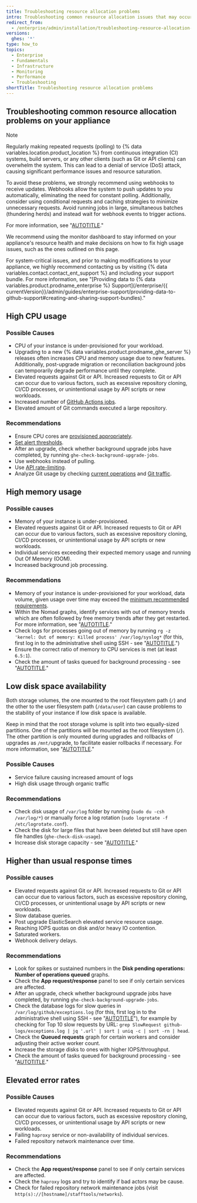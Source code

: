 ```yaml
---
title: Troubleshooting resource allocation problems
intro: Troubleshooting common resource allocation issues that may occur on your {% data variables.product.prodname_ghe_server %} appliance.
redirect_from:
  - /enterprise/admin/installation/troubleshooting-resource-allocation-problems
versions:
  ghes: '*'
type: how_to
topics:
  - Enterprise
  - Fundamentals
  - Infrastructure
  - Monitoring
  - Performance
  - Troubleshooting
shortTitle: Troubleshooting resource allocation problems
---
```


## Troubleshooting common resource allocation problems on your appliance

> [!NOTE]
> Regularly making repeated requests (polling) to {% data variables.location.product_location %} from continuous integration (CI) systems, build servers, or any other clients (such as Git or API clients) can overwhelm the system. This can lead to a denial of service (DoS) attack, causing significant performance issues and resource saturation.
>
> To avoid these problems, we strongly recommend using webhooks to receive updates. Webhooks allow the system to push updates to you automatically, eliminating the need for constant polling. Additionally, consider using conditional requests and caching strategies to minimize unnecessary requests. Avoid running jobs in large, simultaneous batches (thundering herds) and instead wait for webhook events to trigger actions.
>
> For more information, see "[AUTOTITLE](/get-started/exploring-integrations/about-webhooks)."

We recommend using the monitor dashboard to stay informed on your appliance's resource health and make decisions on how to fix high usage issues, such as the ones outlined on this page.

For system-critical issues, and prior to making modifications to your appliance, we highly recommend contacting us by visiting {% data variables.contact.contact_ent_support %} and including your support bundle. For more information, see "[Providing data to {% data variables.product.prodname_enterprise %} Support](/enterprise/{{ currentVersion}}/admin/guides/enterprise-support/providing-data-to-github-support#creating-and-sharing-support-bundles)."

## High CPU usage

### Possible Causes

* CPU of your instance is under-provisioned for your workload.
* Upgrading to a new {% data variables.product.prodname_ghe_server %} releases often increases CPU and memory usage due to new features. Additionally, post-upgrade migration or reconciliation background jobs can temporarily degrade performance until they complete.
* Elevated requests against Git or API. Increased requests to Git or API can occur due to various factors, such as excessive repository cloning, CI/CD processes, or unintentional usage by API scripts or new workloads.
* Increased number of [GitHub Actions jobs](/admin/monitoring-and-managing-your-instance/monitoring-your-instance/accessing-the-monitor-dashboard#actions).
* Elevated amount of Git commands executed a large repository.

### Recommendations

* Ensure CPU cores are [provisioned appropriately](/admin/installing-your-enterprise-server/setting-up-a-github-enterprise-server-instance/installing-github-enterprise-server-on-aws#minimum-recommended-requirements).
* [Set alert thresholds](/admin/monitoring-and-managing-your-instance/monitoring-your-instance/recommended-alert-thresholds).
* After an upgrade, check whether background upgrade jobs have completed, by running `ghe-check-background-upgrade-jobs`.
* Use webhooks instead of pulling.
* Use [API rate-limiting](/admin/configuring-settings/configuring-user-applications-for-your-enterprise/configuring-rate-limits).
* Analyze Git usage by checking [current operations](/admin/administering-your-instance/administering-your-instance-from-the-command-line/command-line-utilities#ghe-btop) and [Git traffic](/admin/administering-your-instance/administering-your-instance-from-the-command-line/command-line-utilities#ghe-governor).

## High memory usage

### Possible causes

* Memory of your instance is under-provisioned.
* Elevated requests against Git or API. Increased requests to Git or API can occur due to various factors, such as excessive repository cloning, CI/CD processes, or unintentional usage by API scripts or new workloads.
* Individual services exceeding their expected memory usage and running Out Of Memory (OOM).
* Increased background job processing.

### Recommendations

* Memory of your instance is under-provisioned for your workload, data volume, given usage over time may exceed the [minimum recommended requirements](/admin/installing-your-enterprise-server/setting-up-a-github-enterprise-server-instance/installing-github-enterprise-server-on-aws#minimum-recommended-requirements).
* Within the Nomad graphs, identify services with out of memory trends which are often followed by free memory trends after they get restarted. For more information, see "[AUTOTITLE](/enterprise-server@3.14/admin/monitoring-and-managing-your-instance/monitoring-your-instance/accessing-the-monitor-dashboard#appliance-specific-system-services)."
* Check logs for processes going out of memory by running `rg -z 'kernel: Out of memory: Killed process' /var/log/syslog*` (for this, first log in to the administrative shell using SSH - see "[AUTOTITLE](/enterprise-server@3.14/admin/administering-your-instance/administering-your-instance-from-the-command-line/accessing-the-administrative-shell-ssh).")
* Ensure the correct ratio of memory to CPU services is met (at least `6.5:1`).
* Check the amount of tasks queued for background processing - see "[AUTOTITLE](/enterprise-server@3.14/admin/monitoring-and-managing-your-instance/monitoring-your-instance/accessing-the-monitor-dashboard#background-jobs)."

## Low disk space availability

Both storage volumes, the one mounted to the root filesystem path (`/`) and the other to the user filesystem path (`/data/user`) can cause problems to the stability of your instance if low disk space is available.

Keep in mind that the root storage volume is split into two equally-sized partitions. One of the partitions will be mounted as the root filesystem (`/`). The other partition is only mounted during upgrades and rollbacks of upgrades as `/mnt/`upgrade, to facilitate easier rollbacks if necessary. For more information, see "[AUTOTITLE](/admin/overview/system-overview#storage-architecture)."

### Possible Causes

* Service failure causing increased amount of logs
* High disk usage through organic traffic

### Recommendations

* Check disk usage of `/var/log` folder by running (`sudo du -csh /var/log/*`) or manually force a log rotation (`sudo logrotate -f /etc/logrotate.conf`).
* Check the disk for large files that have been deleted but still have open file handles (`ghe-check-disk-usage`).
* Increase disk storage capacity - see "[AUTOTITLE](/enterprise-server@3.14/admin/monitoring-and-managing-your-instance/updating-the-virtual-machine-and-physical-resources/increasing-storage-capacity)."

## Higher than usual response times

### Possible causes

* Elevated requests against Git or API. Increased requests to Git or API can occur due to various factors, such as excessive repository cloning, CI/CD processes, or unintentional usage by API scripts or new workloads.
* Slow database queries.
* Post upgrade ElasticSearch elevated service resource usage.
* Reaching IOPS quotas on disk and/or heavy IO contention.
* Saturated workers.
* Webhook delivery delays.

### Recommendations

* Look for spikes or sustained numbers in the **Disk pending operations: Number of operations queued** graphs.
* Check the **App request/response** panel to see if only certain services are affected.
* After an upgrade, check whether background upgrade jobs have completed, by running `ghe-check-background-upgrade-jobs`.
* Check the database logs for slow queries in `/var/log/github/exceptions.log` (for this, first log in to the administrative shell using SSH - see "[AUTOTITLE](/enterprise-server@3.14/admin/administering-your-instance/administering-your-instance-from-the-command-line/accessing-the-administrative-shell-ssh)"), for example by checking for Top 10 slow requests by URL: `grep SlowRequest github-logs/exceptions.log | jq '.url' | sort | uniq -c | sort -rn | head`.
* Check the **Queued requests** graph for certain workers and consider adjusting their active worker count.
* Increase the storage disks to ones with higher IOPS/throughput.
* Check the amount of tasks queued for background processing - see "[AUTOTITLE](/enterprise-server@3.14/admin/monitoring-and-managing-your-instance/monitoring-your-instance/accessing-the-monitor-dashboard#background-jobs)."

## Elevated error rates

### Possible Causes

* Elevated requests against Git or API. Increased requests to Git or API can occur due to various factors, such as excessive repository cloning, CI/CD processes, or unintentional usage by API scripts or new workloads.
* Failing `haproxy` service or non-availability of individual services.
* Failed repository network maintenance over time.

### Recommendations

* Check the **App request/response** panel to see if only certain services are affected.
* Check the `haproxy` logs and try to identify if bad actors may be cause.
* Check for failed repository network maintenance jobs (visit `http(s)://[hostname]/stafftools/networks`).
